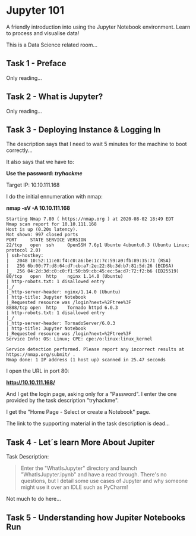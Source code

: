 # Jupyter 101

A friendly introduction into using the Jupyter Notebook environment. Learn to process and visualise data!

This is a Data Science related room...

## Task 1 - Preface

Only reading...

## Task 2 - What is Jupyter? 

Only reading...

## Task 3 - Deploying Instance & Logging In 

The description says that I need to wait 5 minutes for the machine to boot correctly...

It also says that we have to:

**Use the password: *tryhackme***

Target IP: 10.10.111.168

I do the initial ennumeration with nmap:

**nmap -sV -A 10.10.111.168**

~~~
Starting Nmap 7.80 ( https://nmap.org ) at 2020-08-02 18:49 EDT                                                                                                
Nmap scan report for 10.10.111.168                                                                                                                             
Host is up (0.20s latency).                                                                                                                                    
Not shown: 997 closed ports                                                                                                                                    
PORT     STATE SERVICE VERSION
22/tcp   open  ssh     OpenSSH 7.6p1 Ubuntu 4ubuntu0.3 (Ubuntu Linux; protocol 2.0)
| ssh-hostkey: 
|   2048 10:52:11:e8:f4:c0:a6:be:1c:7c:59:a9:fb:89:35:71 (RSA)
|   256 6b:00:77:d8:64:d7:cb:a7:2e:22:8b:3d:b7:81:5d:26 (ECDSA)
|_  256 04:2d:3d:c0:c0:f1:50:b9:cb:45:ec:5a:d7:72:f2:b6 (ED25519)
80/tcp   open  http    nginx 1.14.0 (Ubuntu)
| http-robots.txt: 1 disallowed entry 
|_/ 
|_http-server-header: nginx/1.14.0 (Ubuntu)
| http-title: Jupyter Notebook
|_Requested resource was /login?next=%2Ftree%3F
8888/tcp open  http    Tornado httpd 6.0.3
| http-robots.txt: 1 disallowed entry 
|_/ 
|_http-server-header: TornadoServer/6.0.3
| http-title: Jupyter Notebook
|_Requested resource was /login?next=%2Ftree%3F
Service Info: OS: Linux; CPE: cpe:/o:linux:linux_kernel

Service detection performed. Please report any incorrect results at https://nmap.org/submit/ .
Nmap done: 1 IP address (1 host up) scanned in 25.47 seconds
~~~

I open the URL in port 80:

**http://10.10.111.168/**

And I get the login page, asking only for a "Password". I enter the one provided by the task description "tryhackme".

I get the "Home Page - Select or create a Notebook" page.

The link to the supporting material in the task description is dead...

## Task 4 - Let´s learn More About Jupiter

Task Description:

> Enter the "WhatIsJupyter" directory and launch "WhatIsJupyter.ipynb" and have a read through.
> There's no questions, but I detail some use cases of Jupyter and why someone might use it over an IDLE such as PyCharm! 


Not much to do here...

## Task 5 - Understanding how Jupiter Notebooks Run


